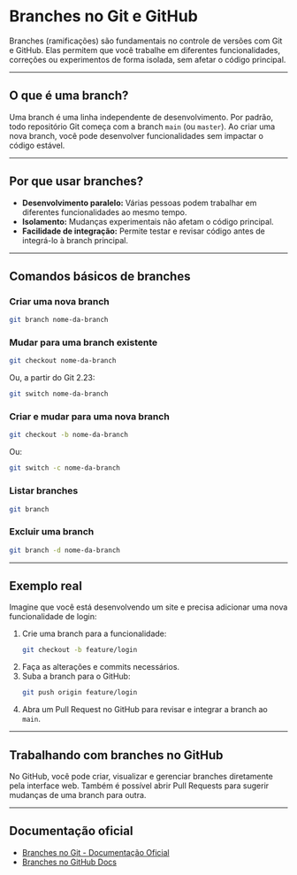 # Branches no Git e GitHub

Branches (ramificações) são fundamentais no controle de versões com Git e GitHub. Elas permitem que você trabalhe em diferentes funcionalidades, correções ou experimentos de forma isolada, sem afetar o código principal.

---

## O que é uma branch?

Uma branch é uma linha independente de desenvolvimento. Por padrão, todo repositório Git começa com a branch `main` (ou `master`). Ao criar uma nova branch, você pode desenvolver funcionalidades sem impactar o código estável.

---

## Por que usar branches?

- **Desenvolvimento paralelo:** Várias pessoas podem trabalhar em diferentes funcionalidades ao mesmo tempo.
- **Isolamento:** Mudanças experimentais não afetam o código principal.
- **Facilidade de integração:** Permite testar e revisar código antes de integrá-lo à branch principal.

---

## Comandos básicos de branches

### Criar uma nova branch

```bash
git branch nome-da-branch
```

### Mudar para uma branch existente

```bash
git checkout nome-da-branch
```

Ou, a partir do Git 2.23:

```bash
git switch nome-da-branch
```

### Criar e mudar para uma nova branch

```bash
git checkout -b nome-da-branch
```

Ou:

```bash
git switch -c nome-da-branch
```

### Listar branches

```bash
git branch
```

### Excluir uma branch

```bash
git branch -d nome-da-branch
```

---

## Exemplo real

Imagine que você está desenvolvendo um site e precisa adicionar uma nova funcionalidade de login:

1. Crie uma branch para a funcionalidade:
    ```bash
    git checkout -b feature/login
    ```
2. Faça as alterações e commits necessários.
3. Suba a branch para o GitHub:
    ```bash
    git push origin feature/login
    ```
4. Abra um Pull Request no GitHub para revisar e integrar a branch ao `main`.

---

## Trabalhando com branches no GitHub

No GitHub, você pode criar, visualizar e gerenciar branches diretamente pela interface web. Também é possível abrir Pull Requests para sugerir mudanças de uma branch para outra.

---

## Documentação oficial

- [Branches no Git - Documentação Oficial](https://git-scm.com/book/pt-br/v2/Ramifica%C3%A7%C3%A3o-Branching-no-Git)
- [Branches no GitHub Docs](https://docs.github.com/pt/github/collaborating-with-issues-and-pull-requests/about-branches)
